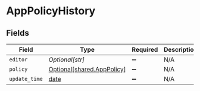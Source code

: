 # AppPolicyHistory


## Fields

| Field                                                                | Type                                                                 | Required                                                             | Description                                                          |
| -------------------------------------------------------------------- | -------------------------------------------------------------------- | -------------------------------------------------------------------- | -------------------------------------------------------------------- |
| `editor`                                                             | *Optional[str]*                                                      | :heavy_minus_sign:                                                   | N/A                                                                  |
| `policy`                                                             | [Optional[shared.AppPolicy]](../../models/shared/apppolicy.md)       | :heavy_minus_sign:                                                   | N/A                                                                  |
| `update_time`                                                        | [date](https://docs.python.org/3/library/datetime.html#date-objects) | :heavy_minus_sign:                                                   | N/A                                                                  |